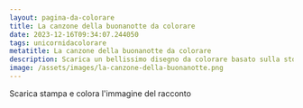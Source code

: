 ```yaml
---
layout: pagina-da-colorare
title: La canzone della buonanotte da colorare
date: 2023-12-16T09:34:07.244050
tags: unicornidacolorare
metatitle: La canzone della buonanotte da colorare
description: Scarica un bellissimo disegno da colorare basato sulla storia La canzone della buonanotte
image: /assets/images/la-canzone-della-buonanotte.png
---
```

Scarica stampa e colora l'immagine del racconto
        